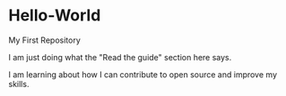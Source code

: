 # Hello-World
My First Repository

I am just doing what the "Read the guide" section here says.

I am learning about how I can contribute to open source and improve my skills.

